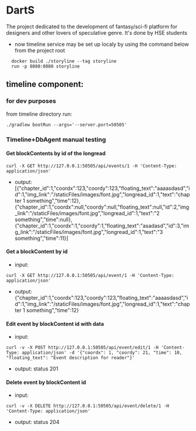 # DartS
The project dedicated to the development of fantasy/sci-fi platform for designers and other lovers of speculative genre. It's done by HSE students 

- now timeline service may be set up localy by using the command below from the project root
```
  docker build ./storyline --tag storyline
  run -p 8080:8080 storyline
```
## timeline component:
### for dev purposes
from timeline directory run:
```
./gradlew bootRun --args='--server.port=50505'
```


### Timeline+DbAgent manual testing

#### Get blockContents by id of the longread
```
curl -X GET http://127.0.0.1:50505/api/events/1 -H 'Content-Type: application/json'
```
* output:
  [{"chapter_id":1,"coordx":123,"coordy":123,"floating_text":"aaaasdasd","id":1,"img_link":"/staticFiles/images/font.jpg","longread_id":1,"text":"chapter 1 something","time":12},{"chapter_id":1,"coordx":null,"coordy":null,"floating_text":null,"id":2,"img_link":"/staticFiles/images/font.jpg","longread_id":1,"text":"2 something","time":null},{"chapter_id":1,"coordx":1,"coordy":1,"floating_text":"asadasd","id":3,"img_link":"/staticFiles/images/font.jpg","longread_id":1,"text":"3 something","time":11}]

#### Get a blockContent by id
* input:
```
curl -X GET http://127.0.0.1:50505/api/event/1 -H 'Content-Type: application/json'
```
* output:
{"chapter_id":1,"coordx":123,"coordy":123,"floating_text":"aaaasdasd","id":1,"img_link":"/staticFiles/images/font.jpg","longread_id":1,"text":"chapter 1 something","time":12}

#### Edit event by blockContent id with data
* input:
```
curl -v -X POST http://127.0.0.1:50505/api/event/edit/1 -H 'Content-Type: application/json' -d '{"coordx": 1, "coordy": 21, "time": 10, "floating_text": "Event description for reader"}'
```
* output:
  status 201 

#### Delete event by blockContent id 
* input:
```
curl -v -X DELETE http://127.0.0.1:50505/api/event/delete/1 -H 'Content-Type: application/json'
```
* output:
  status 204

